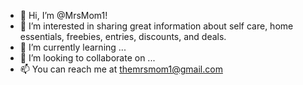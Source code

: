- 👋 Hi, I’m @MrsMom1!
- 👀 I’m interested in sharing great information about self care, home essentials, freebies, entries, discounts, and deals.
- 🌱 I’m currently learning ...
- 💞️ I’m looking to collaborate on ...
- 📫 You can reach me at themrsmom1@gmail.com

<!---
MrsMom1/MrsMom1 is a ✨ special ✨ repository because its `README.md` (this file) appears on your GitHub profile.
You can click the Preview link to take a look at your changes.
--->
